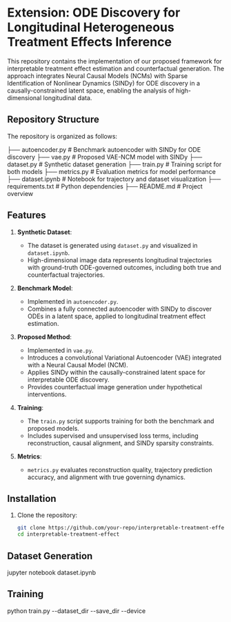 # Extension: ODE Discovery for Longitudinal Heterogeneous Treatment Effects Inference

This repository contains the implementation of our proposed framework for interpretable treatment effect estimation and counterfactual generation. The approach integrates Neural Causal Models (NCMs) with Sparse Identification of Nonlinear Dynamics (SINDy) for ODE discovery in a causally-constrained latent space, enabling the analysis of high-dimensional longitudinal data.

## Repository Structure
The repository is organized as follows:

├── autoencoder.py # Benchmark autoencoder with SINDy for ODE discovery 
├── vae.py # Proposed VAE-NCM model with SINDy 
├── dataset.py # Synthetic dataset generation 
├── train.py # Training script for both models 
├── metrics.py # Evaluation metrics for model performance
├── dataset.ipynb # Notebook for trajectory and dataset visualization 
├── requirements.txt # Python dependencies ├── README.md # Project overview


## Features
1. **Synthetic Dataset**: 
   - The dataset is generated using `dataset.py` and visualized in `dataset.ipynb`.
   - High-dimensional image data represents longitudinal trajectories with ground-truth ODE-governed outcomes, including both true and counterfactual trajectories.

2. **Benchmark Model**: 
   - Implemented in `autoencoder.py`.
   - Combines a fully connected autoencoder with SINDy to discover ODEs in a latent space, applied to longitudinal treatment effect estimation.

3. **Proposed Method**:
   - Implemented in `vae.py`.
   - Introduces a convolutional Variational Autoencoder (VAE) integrated with a Neural Causal Model (NCM).
   - Applies SINDy within the causally-constrained latent space for interpretable ODE discovery.
   - Provides counterfactual image generation under hypothetical interventions.

4. **Training**:
   - The `train.py` script supports training for both the benchmark and proposed models.
   - Includes supervised and unsupervised loss terms, including reconstruction, causal alignment, and SINDy sparsity constraints.

5. **Metrics**:
   - `metrics.py` evaluates reconstruction quality, trajectory prediction accuracy, and alignment with true governing dynamics.

## Installation
1. Clone the repository:
   ```bash
   git clone https://github.com/your-repo/interpretable-treatment-effect.git
   cd interpretable-treatment-effect
## Dataset Generation
jupyter notebook dataset.ipynb

## Training
python train.py --dataset_dir --save_dir --device 
